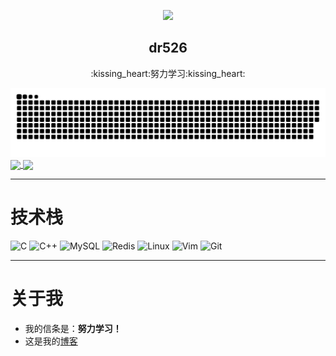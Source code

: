 <p align="center">
  <img width="140" src="https://www.dr526.top/images/avatar.png" />  
  <h2 align="center">dr526</h2>
  <p align="center"> :kissing_heart:努力学习:kissing_heart:</p>
</p>

<picture>
  <source media="(prefers-color-scheme: dark)" srcset="https://raw.githubusercontent.com/dr526/dr526/output/github-contribution-grid-snake-dark.svg">
  <source media="(prefers-color-scheme: light)" srcset="https://raw.githubusercontent.com/dr526/dr526/output/github-contribution-grid-snake.svg">
  <img alt="github contribution grid snake animation" src="https://raw.githubusercontent.com/lxfriday/lxfriday/output/github-contribution-grid-snake.svg">
</picture>


<a href="https://github.com/anuraghazra/github-readme-stats">
  <img align="center" src="https://github-readme-stats.vercel.app/api?username=dr526&count_private=true&show_icons=true" />
</a>
<a href="https://github.com/anuraghazra/convoychat">
  <img align="center" src="https://github-readme-stats.vercel.app/api/top-langs/?username=dr526&langs_count=8&count_private=true&layout=compact&hide=javascript,html,css,CoffeeScript&card_width=280" />
</a>

----

# 技术栈
![C](https://img.shields.io/badge/-Python-192133?style=flat-square&logo=c&logoColor=white)
![C++](https://img.shields.io/badge/-go-192133?style=flat-square&logo=cpp&logoColor=white)
![MySQL](https://img.shields.io/badge/-MySQL-192133?style=flat-square&logo=mysql&logoColor=white)
![Redis](https://img.shields.io/badge/-Redis-192133?style=flat-square&logo=redis&logoColor=white)
![Linux](https://img.shields.io/badge/-Linux-192133?style=flat-square&logo=Linux&logoColor=white)
![Vim](https://img.shields.io/badge/-Vim-192133?style=flat-square&logo=vim&logoColor=white)
![Git](https://img.shields.io/badge/-Git-192133?style=flat-square&logo=git&logoColor=white)


----

# 关于我  
- 我的信条是：**努力学习！**  
- 这是我的[博客](https://github.com/dr526) 
